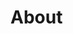 <!--{
    "type": "static",
    "url": "about",
    "message": false,
    "publish": true
}-->

# About